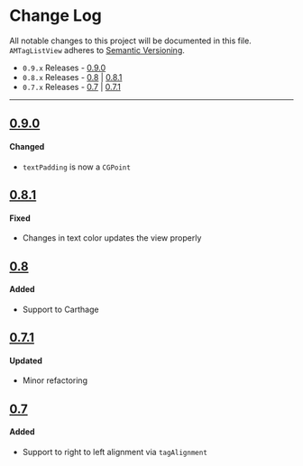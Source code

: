 # Change Log
All notable changes to this project will be documented in this file.
`AMTagListView` adheres to [Semantic Versioning](http://semver.org/).

- `0.9.x` Releases - [0.9.0](#090) 
- `0.8.x` Releases - [0.8](#08) | [0.8.1](#081)
- `0.7.x` Releases - [0.7](#07) | [0.7.1](#071)

---

## [0.9.0](https://github.com/andreamazz/AMTagList/releases/tag/0.9.0)

#### Changed  

- `textPadding` is now a `CGPoint`

## [0.8.1](https://github.com/andreamazz/AMTagList/releases/tag/0.8.1)

#### Fixed  
- Changes in text color updates the view properly  

## [0.8](https://github.com/andreamazz/AMTagList/releases/tag/0.8)

#### Added  
- Support to Carthage

## [0.7.1](https://github.com/andreamazz/AMTagList/releases/tag/0.7.1)

#### Updated  
- Minor refactoring

## [0.7](https://github.com/andreamazz/AMTagList/releases/tag/0.7)

#### Added  
- Support to right to left alignment via `tagAlignment`  

